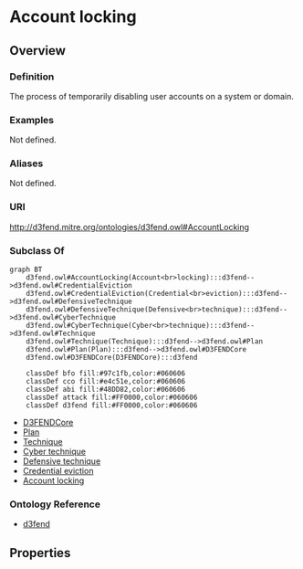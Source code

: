 # Account locking

## Overview

### Definition
The process of temporarily disabling user accounts on a system or domain.

### Examples
Not defined.

### Aliases
Not defined.

### URI
http://d3fend.mitre.org/ontologies/d3fend.owl#AccountLocking

### Subclass Of
```mermaid
graph BT
    d3fend.owl#AccountLocking(Account<br>locking):::d3fend-->d3fend.owl#CredentialEviction
    d3fend.owl#CredentialEviction(Credential<br>eviction):::d3fend-->d3fend.owl#DefensiveTechnique
    d3fend.owl#DefensiveTechnique(Defensive<br>technique):::d3fend-->d3fend.owl#CyberTechnique
    d3fend.owl#CyberTechnique(Cyber<br>technique):::d3fend-->d3fend.owl#Technique
    d3fend.owl#Technique(Technique):::d3fend-->d3fend.owl#Plan
    d3fend.owl#Plan(Plan):::d3fend-->d3fend.owl#D3FENDCore
    d3fend.owl#D3FENDCore(D3FENDCore):::d3fend
    
    classDef bfo fill:#97c1fb,color:#060606
    classDef cco fill:#e4c51e,color:#060606
    classDef abi fill:#48DD82,color:#060606
    classDef attack fill:#FF0000,color:#060606
    classDef d3fend fill:#FF0000,color:#060606
```

- [D3FENDCore](/docs/ontology/reference/model/D3FENDCore/D3FENDCore.md)
- [Plan](/docs/ontology/reference/model/D3FENDCore/Plan/Plan.md)
- [Technique](/docs/ontology/reference/model/D3FENDCore/Plan/Technique/Technique.md)
- [Cyber technique](/docs/ontology/reference/model/D3FENDCore/Plan/Technique/Cyber%20technique/Cyber%20technique.md)
- [Defensive technique](/docs/ontology/reference/model/D3FENDCore/Plan/Technique/Cyber%20technique/Defensive%20technique/Defensive%20technique.md)
- [Credential eviction](/docs/ontology/reference/model/D3FENDCore/Plan/Technique/Cyber%20technique/Defensive%20technique/Credential%20eviction/Credential%20eviction.md)
- [Account locking](/docs/ontology/reference/model/D3FENDCore/Plan/Technique/Cyber%20technique/Defensive%20technique/Credential%20eviction/Account%20locking/Account%20locking.md)


### Ontology Reference
- [d3fend](http://d3fend.mitre.org/ontologies/d3fend.owl#)

## Properties
